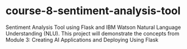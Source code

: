 # course-8-sentiment-analysis-tool
Sentiment Analysis Tool using Flask and IBM Watson Natural Language Understanding (NLU). This project will demonstrate the concepts from Module 3: Creating AI Applications and Deploying Using Flask
